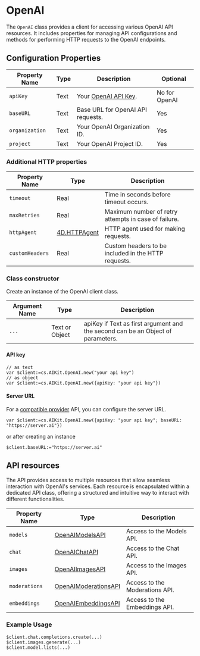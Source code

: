 # OpenAI

The `OpenAI` class provides a client for accessing various OpenAI API resources. It includes properties for managing API configurations and methods for performing HTTP requests to the OpenAI endpoints.

## Configuration Properties

| Property Name     | Type  | Description                       | Optional |
|-------------------|-------|-----------------------------------|----------|
| `apiKey`          | Text  | Your [OpenAI API Key](https://platform.openai.com/api-keys).              | No for OpenAI	   |
| `baseURL`         | Text  | Base URL for OpenAI API requests. | Yes      |
| `organization`    | Text  | Your OpenAI Organization ID.      | Yes      |
| `project`         | Text  | Your OpenAI Project ID.           | Yes      |

### Additional HTTP properties

| Property Name     | Type  | Description                       |
|-------------------|-------|-----------------------------------|
| `timeout`         | Real  | Time in seconds before timeout occurs. | 
| `maxRetries`      | Real  | Maximum number of retry attempts in case of failure. | 
| `httpAgent`      | [4D.HTTPAgent](https://developer.4d.com/docs/API/HTTPAgentClass)  | HTTP agent used for making requests. | 
| `customHeaders`      | Real  | Custom headers to be included in the HTTP requests. | 

### Class constructor

Create an instance of the OpenAI client class.

| Argument Name | Type     | Description                                           |
|---------------|----------|-------------------------------------------------------|
| `...`         | Text or Object  | apiKey if Text as first argument and the second can be an Object of parameters. |

#### API key

```4d
// as text
var $client:=cs.AIKit.OpenAI.new("your api key")
// as object
var $client:=cs.AIKit.OpenAI.new({apiKey: "your api key"})
```

#### Server URL

For a [compatible provider](../compatible-openai.md) API, you can configure the server URL.

```4d
var $client:=cs.AIKit.OpenAI.new({apiKey: "your api key"; baseURL: "https://server.ai"})
```

or after creating an instance

```4d
$client.baseURL:="https://server.ai"
```

## API resources

The API provides access to multiple resources that allow seamless interaction with OpenAI's services. Each resource is encapsulated within a dedicated API class, offering a structured and intuitive way to interact with different functionalities.

| Property Name     | Type                                            | Description                    |
|-------------------|-------------------------------------------------|--------------------------------|
| `models`          | [OpenAIModelsAPI](OpenAIModelsAPI.md)           | Access to the Models API.      |
| `chat`            | [OpenAIChatAPI](OpenAIChatAPI.md)               | Access to the Chat API.        |
| `images`          | [OpenAIImagesAPI](OpenAIImagesAPI.md)           | Access to the Images API.      |
| `moderations`     | [OpenAIModerationsAPI](OpenAIModerationsAPI.md) | Access to the Moderations API. |
| `embeddings`      | [OpenAIEmbeddingsAPI](OpenAIEmbeddingsAPI.md)   | Access to the Embeddings API.  |

### Example Usage

```4d
$client.chat.completions.create(...)
$client.images.generate(...)
$client.model.lists(...)
```
